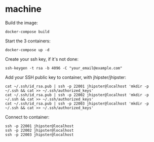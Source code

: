 # machine

Build the image:
```
docker-compose build
```

Start the 3 containers:
```
docker-compose up -d
```

Create your ssh key, if it's not done:
```
ssh-keygen -t rsa -b 4096 -C "your_email@example.com"
```

Add your SSH public key to container, with jhipster/jhipster:
```
cat ~/.ssh/id_rsa.pub | ssh -p 22001 jhipster@localhost 'mkdir -p ~/.ssh && cat >> ~/.ssh/authorized_keys'
cat ~/.ssh/id_rsa.pub | ssh -p 22002 jhipster@localhost 'mkdir -p ~/.ssh && cat >> ~/.ssh/authorized_keys'
cat ~/.ssh/id_rsa.pub | ssh -p 22003 jhipster@localhost 'mkdir -p ~/.ssh && cat >> ~/.ssh/authorized_keys'
```
Connect to container:
```
ssh -p 22001 jhipster@localhost
ssh -p 22002 jhipster@localhost
ssh -p 22003 jhipster@localhost
```
